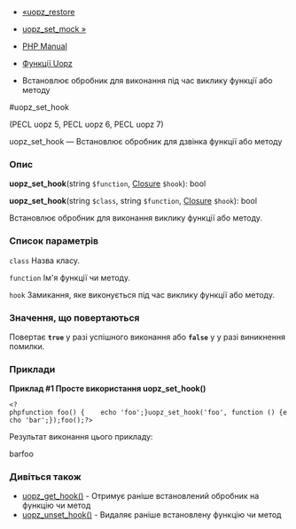 - [«uopz_restore](function.uopz-restore.md)
- [uopz_set_mock »](function.uopz-set-mock.md)

- [PHP Manual](index.md)
- [Функції Uopz](ref.uopz.md)
- Встановлює обробник для виконання під час виклику функції або
методу

#uopz_set_hook

(PECL uopz 5, PECL uopz 6, PECL uopz 7)

uopz_set_hook — Встановлює обробник для дзвінка
функції або методу

### Опис

**uopz_set_hook**(string `$function`, [Closure](class.closure.md)
`$hook`): bool

**uopz_set_hook**(string `$class`, string `$function`,
[Closure](class.closure.md) `$hook`): bool

Встановлює обробник для виконання виклику функції або методу.

### Список параметрів

`class`
Назва класу.

`function`
Ім'я функції чи методу.

`hook`
Замикання, яке виконується під час виклику функції або методу.

### Значення, що повертаються

Повертає **`true`** у разі успішного виконання або **`false`** у
у разі виникнення помилки.

### Приклади

**Приклад #1 Просте використання **uopz_set_hook()****

` <?phpfunction foo() {    echo 'foo';}uopz_set_hook('foo', function () {echo 'bar';});foo();?> `

Результат виконання цього прикладу:

barfoo

### Дивіться також

- [uopz_get_hook()](function.uopz-get-hook.md) - Отримує раніше
встановлений обробник на функцію чи метод
- [uopz_unset_hook()](function.uopz-unset-hook.md) - Видаляє раніше
встановлену функцію чи метод
